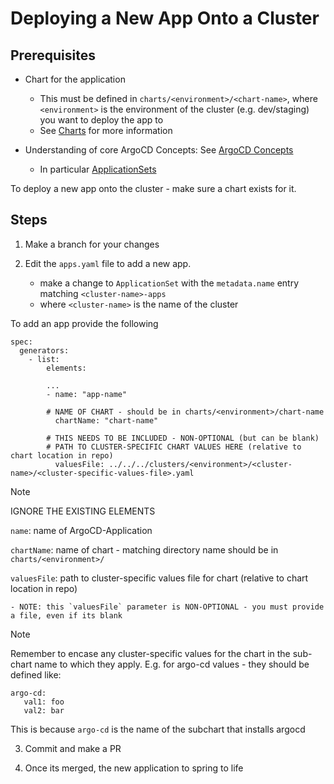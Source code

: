 # Deploying a New App Onto a Cluster

## Prerequisites 

- Chart for the application
  - This must be defined in `charts/<environment>/<chart-name>`, where `<environment>` is the environment of the cluster (e.g. dev/staging) you want to deploy the app to
  - See [Charts](charts.md) for more information


- Understanding of core ArgoCD Concepts: See [ArgoCD Concepts](https://argo-cd.readthedocs.io/en/stable/core_concepts/)
  - In particular [ApplicationSets](https://argo-cd.readthedocs.io/en/stable/operator-manual/applicationset/applicationset-specification/) 

To deploy a new app onto the cluster - make sure a chart exists for it.  

## Steps

1. Make a branch for your changes

2. Edit the `apps.yaml` file to add a new app. 
   - make a change to `ApplicationSet` with the `metadata.name` entry matching `<cluster-name>-apps` 
   - where `<cluster-name>` is the name of the cluster

To add an app provide the following
```
spec:
  generators:
    - list:
        elements:

        ...
        - name: "app-name" 

        # NAME OF CHART - should be in charts/<environment>/chart-name
          chartName: "chart-name" 

        # THIS NEEDS TO BE INCLUDED - NON-OPTIONAL (but can be blank)
        # PATH TO CLUSTER-SPECIFIC CHART VALUES HERE (relative to chart location in repo)
          valuesFile: ../../../clusters/<environment>/<cluster-name>/<cluster-specific-values-file>.yaml

```

> [!NOTE]
> IGNORE THE EXISTING ELEMENTS

`name`: name of ArgoCD-Application

`chartName`: name of chart - matching directory name should be in `charts/<environment>/`

`valuesFile`: path to cluster-specific values file for chart (relative to chart location in repo)

    - NOTE: this `valuesFile` parameter is NON-OPTIONAL - you must provide a file, even if its blank

> [!NOTE]
> Remember to encase any cluster-specific values for the chart in the sub-chart name to which they apply. E.g. for argo-cd values - they should be defined like: 

```
argo-cd:
   val1: foo
   val2: bar
```

This is because `argo-cd` is the name of the subchart that installs argocd

3. Commit and make a PR

4. Once its merged, the new application to spring to life